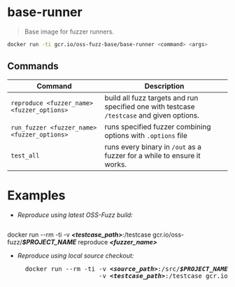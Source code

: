 # base-runner
> Base image for fuzzer runners.

```bash
docker run -ti gcr.io/oss-fuzz-base/base-runner <command> <args>
```

## Commands

| Command | Description |
|---------|-------------|
| `reproduce <fuzzer_name> <fuzzer_options>` | build all fuzz targets and run specified one with testcase `/testcase` and given options.
| `run_fuzzer <fuzzer_name> <fuzzer_options>` | runs specified fuzzer combining options with `.options` file |
| `test_all` | runs every binary in `/out` as a fuzzer for a while to ensure it works. |

# Examples

- *Reproduce using latest OSS-Fuzz build:*

   <pre>
docker run --rm -ti -v <b><i>&lt;testcase_path&gt;</i></b>:/testcase gcr.io/oss-fuzz/<b><i>$PROJECT_NAME</i></b> reproduce <b><i>&lt;fuzzer_name&gt;</i></b>
   </pre>

- *Reproduce using local source checkout:*

    <pre>
    docker run --rm -ti -v <b><i>&lt;source_path&gt;</i></b>:/src/<b><i>$PROJECT_NAME</i></b> \
                        -v <b><i>&lt;testcase_path&gt;</i></b>:/testcase gcr.io/oss-fuzz/<b><i>$PROJECT_NAME</i></b> reproduce <b><i>&lt;fuzzer_name&gt;</i></b>
    </pre>
